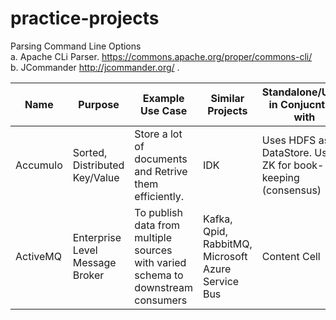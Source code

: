 # practice-projects
Parsing Command Line Options <br/>
 a. Apache CLi Parser. https://commons.apache.org/proper/commons-cli/  <br/>
 b. JCommander http://jcommander.org/ .  <br/>
				
				
| Name | Purpose | Example Use Case |Similar Projects |Standalone/Used in Conjucntion with |Learnings|
|--- | ---| ---|--- | ---|---|
| Accumulo  | Sorted, Distributed Key/Value		 | Store a lot of documents and Retrive them efficiently.| IDK |Uses HDFS as DataStore. Uses ZK for book-keeping (consensus) | Span of each operation using Tracer Techinique.
| ActiveMQ  | Enterprise Level Message Broker |To publish data from multiple sources with varied schema to downstream consumers | Kafka, Qpid, RabbitMQ, Microsoft Azure Service Bus  | Content Cell  |	
				
				
				
